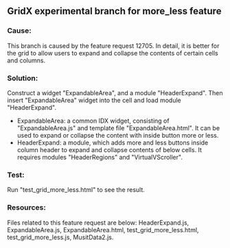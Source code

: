 <!-- ## GridX Overview

#### **A fast rendering, well modularized and plugin architecture based Grid.**

Besides supporting a rich set of popular features, GridX is optimized and extremely capable of supporting huge dataset.

GridX is consisted of:

* A compact and lightweight core
* A flexible plugin machinery with comprehensive module life-cycle and conflict management
* A rich and extend-able set of modules which can be loaded on demand.

GridX is available under [Dojo Toolkit](http://dojotoolkit.org/) [CLA](http://dojofoundation.org/about/cla) with the same [BSD/AFLv2 license] (http://dojotoolkit.org/license)


### Archive Versions:
* [1.3 (LTS)](https://github.com/oria/gridx/tree/1.3): [release notes](https://github.com/oria/gridx/wiki/Gridx-v1.3.0-Release-Notes)
* [1.2 (LTS)](https://github.com/oria/gridx/tree/1.2): [release notes](https://github.com/oria/gridx/wiki/Gridx-v1.2.0-Release-Notes)
* [1.1](https://github.com/oria/gridx/tree/1.1): [release notes](https://github.com/oria/gridx/wiki/Gridx-v1.1.0-Release-Notes)
* [1.0 (LTS)](https://github.com/oria/gridx/tree/1.0)

## Installation

1.	[CPM installation](https://github.com/kriszyp/cpm) with the following command:

	``cpm install gridx``

2.	[Bower](http://bower.io) install:

	``bower install gridx``

3.	Manual installation by putting GridX at the same level as Dojo, e.g:
	* dojo 
	* dijit
	* dojox
	* gridx

**GridX** works best with [Dojo 1.8.0](http://download.dojotoolkit.org/release-1.8.0/) or higher.


## Quick ways to know GridX

* [Feature Coverage](https://docs.google.com/spreadsheet/pub?key=0AgR1KOpszcsZdF9ZbW5hWFdYUFAzdjdhZi1xcGMwUVE&gid=1)
* [Module Compatibility Matrix](https://docs.google.com/spreadsheet/pub?key=0AgR1KOpszcsZdF9ZbW5hWFdYUFAzdjdhZi1xcGMwUVE&gid=0)
* [Demo gallery]() (http://oria.github.com/gridx/gallery.html)
* [Benchmaks]() (in progress)
* [Tutorial](https://github.com/oria/gridx/wiki) (in progress)
* [API Doc](http://oria.github.com/gridx/apidoc/index.html) (in progress)
* [Known limitations]() (in progress)
* [Release download (v1.3)](https://github.com/oria/gridx/zipball/1.3)
* [Report bugs](https://github.com/oria/gridx/issues/new)


## GridX Home Site (in progress)
Please also check out [GridX Home Site](http://oria.github.com/gridx) for more details on how GridX can help you.



##Current Maintainer
* [Chen Zhuang Hong (Daniel) - IBM, CCLA](mailto:xiaohongczh@gmail.com)

## GridX Team
* [Xiao Wen Zhu (Oliver) - IBM, CCLA](mailto:zhuxw1984@gmail.com)
* [Pei Wang (Nate) - IBM, CCLA](mailto:supnate@gmail.com)
* [Bing Jian Guo (Evans) - IBM, CCLA](mailto:bingjian.guo@gmail.com)
* [Qi Ruan (Rock) - IBM, CCLA](mailto:)
* [Xiang Zhou (JayZ) - IBM, CCLA](mailto:)
* [Wei Huang (Evan) -  Dojo Committer](mailto:evanhuangwei@gmail.com)

Please contact us if you have got any questions. We really appreciate any suggestions or fix patches to improve GridX. -->


## GridX experimental branch for more_less feature

### Cause:
This branch is caused by the feature request 12705. In detail, it is better for the grid to allow users to expand and collapse the contents of certain cells and columns.

### Solution:

Construct a widget "ExpandableArea", and a module "HeaderExpand". Then insert "ExpandableArea" widget into the cell and load module "HeaderExpand".

* ExpandableArea: a common IDX widget, consisting of "ExpandableArea.js" and template file "ExpandableArea.html". It can be used to expand or collapse the content with inside button more or less. 
* HeaderExpand: a module, which adds more and less buttons inside column header to expand and collapse contents of below cells. It requires modules "HeaderRegions" and "VirtualVScroller".

### Test:

Run "test_grid_more_less.html" to see the result. 

### Resources:

Files related to this feature request are below:
HeaderExpand.js, ExpandableArea.js, ExpandableArea.html, test_grid_more_less.html, test_grid_more_less.js, MusitData2.js.